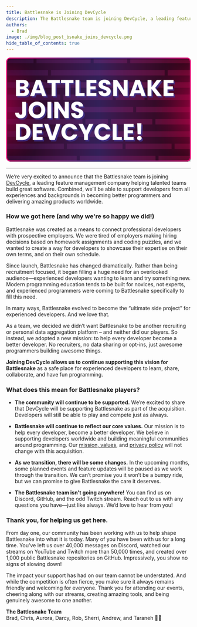 ```yaml
---
title: Battlesnake is Joining DevCycle
description: The Battlesnake team is joining DevCycle, a leading feature management company helping talented teams build great software.
authors:
  - Brad
image: ./img/blog_post_bsnake_joins_devcycle.png
hide_table_of_contents: true
---
```


![Battlesnake is joining DevCycle](./img/blog_post_bsnake_joins_devcycle.png)

---

We’re very excited to announce that the Battlesnake team is joining [DevCycle](https://devcycle.com/?utm_source=Referral&utm_medium=battlesnake-blog&utm_campaign=acquisition-communication), a leading feature management company helping talented teams build great software. Combined, we’ll be able to support developers from all experiences and backgrounds in becoming better programmers and delivering amazing products worldwide.

<!--truncate-->

### How we got here (and why we're so happy we did!)

Battlesnake was created as a means to connect professional developers with prospective employers. We were tired of employers making hiring decisions based on homework assignments and coding puzzles, and we wanted to create a way for developers to showcase their expertise on their own terms, and on their own schedule.


Since launch, Battlesnake has changed dramatically. Rather than being recruitment focused, it began filling a huge need for an overlooked audience—experienced developers wanting to learn and try something new. Modern programming education tends to be built for novices, not experts, and experienced programmers were coming to Battlesnake specifically to fill this need.

In many ways, Battlesnake evolved to become the “ultimate side project” for experienced developers. And we love that.

As a team, we decided we didn’t want Battlesnake to be another recruiting or personal data aggregation platform – and neither did our players. So instead, we adopted a new mission: to help every developer become a better developer. No recruiters, no data sharing or opt-ins, just awesome programmers building awesome things.

**Joining DevCycle allows us to continue supporting this vision for Battlesnake** as a safe place for experienced developers to learn, share, collaborate, and have fun programming.

### What does this mean for Battlesnake players?

* **The community will continue to be supported.** We’re excited to share that DevCycle will be supporting Battlesnake as part of the acquisition. Developers will still be able to play and compete just as always.

* **Battlesnake will continue to reflect our core values.** Our mission is to help every developer, become a better developer. We believe in supporting developers worldwide and building meaningful communities around programming. Our [mission, values](https://play.battlesnake.com/mission), and [privacy policy](https://play.battlesnake.com/privacy) will not change with this acquisition.

* **As we transition, there will be some changes.** In the upcoming months, some planned events and feature updates will be paused as we work through the transition. We can’t promise you it won’t be a bumpy ride, but we can promise to give Battlesnake the care it deserves.

* **The Battlesnake team isn't going anywhere!** You can find us on Discord, GitHub, and the odd Twitch stream. Reach out to us with any questions you have—just like always. We’d love to hear from you!

### Thank you, for helping us get here.

From day one, our community has been working with us to help shape Battlesnake into what it is today. Many of you have been with us for a long time. You’ve left us over 40,000 messages on Discord, watched our streams on YouTube and Twitch more than 50,000 times, and created over 1,000 public Battlesnake repositories on GitHub. Impressively, you show no signs of slowing down!

The impact your support has had on our team cannot be understated. And while the competition is often fierce, you make sure it always remains friendly and welcoming for everyone. Thank you for attending our events, cheering along with our streams, creating amazing tools, and being genuinely awesome to one another.


**The Battlesnake Team** <br/>
Brad, Chris, Aurora, Darcy, Rob, Sherri, Andrew, and Taraneh 💜🐍

